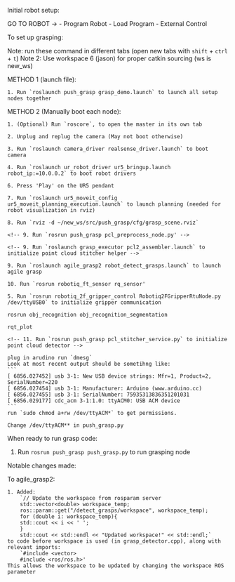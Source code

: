 Initial robot setup:

GO TO ROBOT -> 
	- Program Robot
	- Load Program
	- External Control


To set up grasping:

Note: run these command in different tabs (open new tabs with `shift` + `ctrl` + `t`)
Note 2: Use workspace 6 (jason) for proper catkin sourcing (ws is new_ws)

METHOD 1 (launch file):

	1. Run `roslaunch push_grasp grasp_demo.launch` to launch all setup nodes together

METHOD 2 (Manually boot each node):

	1. (Optional) Run `roscore`, to open the master in its own tab

	2. Unplug and replug the camera (May not boot otherwise)

	3. Run `roslaunch camera_driver realsense_driver.launch` to boot camera

	4. Run `roslaunch ur_robot_driver ur5_bringup.launch robot_ip:=10.0.0.2` to boot robot drivers

	6. Press 'Play' on the UR5 pendant

	7. Run `roslaunch ur5_moveit_config ur5_moveit_planning_execution.launch` to launch planning (needed for robot visualization in rviz)

	8. Run `rviz -d ~/new_ws/src/push_grasp/cfg/grasp_scene.rviz`

	<!-- 9. Run `rosrun push_grasp pcl_preprocess_node.py' -->

	<!-- 9. Run `roslaunch grasp_executor pcl2_assembler.launch` to initialize point cloud stitcher helper -->

	9. Run `roslaunch agile_grasp2 robot_detect_grasps.launch` to launch agile grasp

	10. Run `rosrun robotiq_ft_sensor rq_sensor'

	5. Run `rosrun robotiq_2f_gripper_control Robotiq2FGripperRtuNode.py /dev/ttyUSB0` to initialize gripper communication

	rosrun obj_recognition obj_recognition_segmentation

	rqt_plot

	<!-- 11. Run `rosrun push_grasp pcl_stitcher_service.py` to initialize point cloud detector -->

	plug in arudino run `dmesg`
	Look at most recent output should be sometihng like:
	```
	[ 6856.027452] usb 3-1: New USB device strings: Mfr=1, Product=2, SerialNumber=220
	[ 6856.027454] usb 3-1: Manufacturer: Arduino (www.arduino.cc)
	[ 6856.027455] usb 3-1: SerialNumber: 75935313836351201031
	[ 6856.029177] cdc_acm 3-1:1.0: ttyACM0: USB ACM device
	```
	run `sudo chmod a+rw /dev/ttyACM*` to get permissions.  

	Change /dev/ttyACM** in push_grasp.py 



When ready to run grasp code:

1. Run `rosrun push_grasp push_grasp.py` to run grasping node



Notable changes made:

To agile_grasp2:

	1. Added: 
		`// Update the workspace from rosparam server
		std::vector<double> workspace_temp;
		ros::param::get("/detect_grasps/workspace", workspace_temp);
		for (double i: workspace_temp){
		std::cout << i << ' ';
		}
		std::cout << std::endl << "Updated workspace!" << std::endl;`
	to code before workspace is used (in grasp_detector.cpp), along with relevant imports:
		`#include <vector>
		#include <ros/ros.h>'
	This allows the workspace to be updated by changing the workspace ROS parameter
	